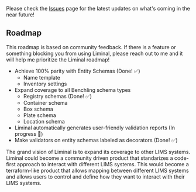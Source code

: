 Please check the [Issues](https://github.com/dynotx/liminal-orm/issues) page for the latest updates on what's coming in the near future!

## Roadmap

This roadmap is based on community feedback. If there is a feature or something blocking you from using Liminal, please reach out to me and it will help me prioritize the Liminal roadmap!

- Achieve 100% parity with Entity Schemas (Done! ✅)
    - Name template
    - Inventory settings
- Expand coverage to all Benchling schema types
    - Registry schemas (Done! ✅)
    - Container schema
    - Box schema
    - Plate schema
    - Location schema
- Liminal automatically generates user-friendly validation reports (In progress 🚧)
- Make validators on entity schemas labeled as decorators (Done! ✅)

The grand vision of Liminal is to expand its coverage to other LIMS systems. Liminal could become a community driven product that standarizes a code-first approach to interact with different LIMS systems. This would become a terraform-like product that allows mapping between different LIMS systems and allows users to control and define how they want to interact with their LIMS systems.
